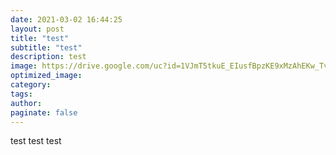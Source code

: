 ```yaml
---
date: 2021-03-02 16:44:25
layout: post
title: "test"
subtitle: "test"
description: test
image: https://drive.google.com/uc?id=1VJmT5tkuE_EIusfBpzKE9xMzAhEKw_Tv
optimized_image:
category:
tags:
author:
paginate: false
---
```


test
test
test
